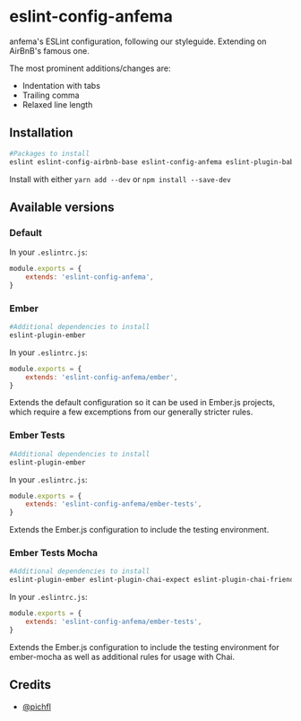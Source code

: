 # eslint-config-anfema

anfema's ESLint configuration, following our styleguide. Extending on AirBnB's famous one.

The most prominent additions/changes are:

- Indentation with tabs
- Trailing comma
- Relaxed line length



## Installation

```sh
#Packages to install
eslint eslint-config-airbnb-base eslint-config-anfema eslint-plugin-babel eslint-plugin-import babel-eslint
```

Install with either `yarn add --dev` or `npm install --save-dev`



## Available versions

### Default

In your `.eslintrc.js`:

```js
module.exports = {
	extends: 'eslint-config-anfema',
}
```


### Ember

```sh
#Additional dependencies to install
eslint-plugin-ember
```

In your `.eslintrc.js`:

```js
module.exports = {
	extends: 'eslint-config-anfema/ember',
}
```

Extends the default configuration so it can be used in Ember.js projects,
which require a few excemptions from our generally stricter rules.


### Ember Tests

```sh
#Additional dependencies to install
eslint-plugin-ember
```

In your `.eslintrc.js`:

```js
module.exports = {
	extends: 'eslint-config-anfema/ember-tests',
}
```

Extends the Ember.js configuration to include the testing environment.


### Ember Tests Mocha

```sh
#Additional dependencies to install
eslint-plugin-ember eslint-plugin-chai-expect eslint-plugin-chai-friendly
```

In your `.eslintrc.js`:

```js
module.exports = {
	extends: 'eslint-config-anfema/ember-tests',
}
```

Extends the Ember.js configuration to include the testing environment for ember-mocha as well as additional rules 
for usage with Chai.



## Credits

- [@pichfl](https://github.com/pichfl)
